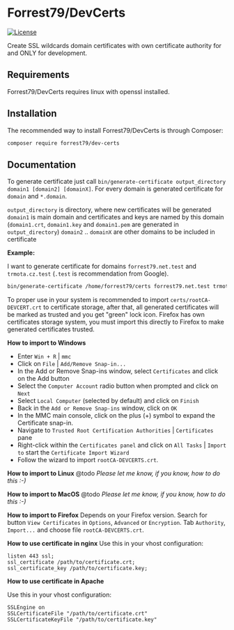# Forrest79/DevCerts

[![License](https://img.shields.io/badge/License-BSD%203--Clause-blue.svg)](https://github.com/forrest79/DeployPhp/blob/master/license.md)

Create SSL wildcards domain certificates with own certificate authority for and ONLY for development.


## Requirements

Forrest79/DevCerts requires linux with openssl installed.


## Installation

The recommended way to install Forrest79/DevCerts is through Composer:

```sh
composer require forrest79/dev-certs
```


## Documentation

To generate certificate just call `bin/generate-certificate output_directory domain1 [domain2] [domainX]`. For every domain is generated certificate for `domain` and `*.domain`.

`output_directory` is directory, where new certificates will be generated
`domain1` is main domain and certificates and keys are named by this domain (`domain1.crt`, `domain1.key` and `domain1.pem` are generated in `output_directory`)
`domain2` .. `domainX` are other domains to be included in certificate

**Example:**

I want to generate certificate for domains `forrest79.net.test` and `trmota.cz.test` (`.test` is recommendation from Google).

```bash
bin/generate-certificate /home/forrest79/certs forrest79.net.test trmota.cz.test
```

To proper use in your system is recommended to import `certs/rootCA-DEVCERT.crt` to certificate storage, after that, all generated certificates will be marked as trusted and you get "green" lock icon. Firefox has own certificates storage system, you must import this directly to Firefox to make generated certificates trusted.

**How to import to Windows**
- Enter `Win + R` | `mmc`
- Click on `File` | `Add/Remove Snap-in...`
- In the Add or Remove Snap-ins window, select `Certificates` and click on the Add button
- Select the `Computer Account` radio button when prompted and click on `Next`
- Select `Local Computer` (selected by default) and click on `Finish`
- Back in the `Add or Remove Snap-ins` window, click on `OK`
- In the MMC main console, click on the plus (+) symbol to expand the Certificate snap-in.
- Navigate to `Trusted Root Certification Authorities` | `Certificates` pane
- Right-click within the `Certificates panel` and click on `All Tasks` | `Import to` start the `Certificate Import Wizard`
- Follow the wizard to import `rootCA-DEVCERTS.crt`.

**How to import to Linux**
@todo _Please let me know, if you know, how to do this :-)_


**How to import to MacOS**
@todo _Please let me know, if you know, how to do this :-)_


**How to import to Firefox**
Depends on your Firefox version. Search for button `View Certificates` in `Options`, `Advanced` or `Encryption`. Tab `Authority`, `Import...` and choose file `rootCA-DEVCERTS.crt`.


**How to use certificate in nginx**
Use this in your vhost configuration:

```
listen 443 ssl;
ssl_certificate /path/to/certificate.crt;
ssl_certificate_key /path/to/certificate.key;
```

**How to use certificate in Apache**

Use this in your vhost configuration:

```
SSLEngine on
SSLCertificateFile "/path/to/certificate.crt"
SSLCertificateKeyFile "/path/to/certificate.key"
```
